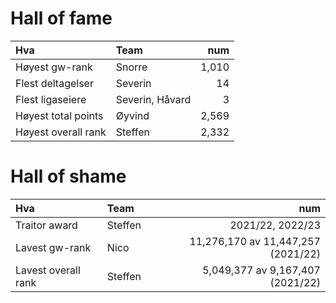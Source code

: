 # Hall of fame

| Hva                 | Team             | num   |
| :------------------ | :--------        | ----: |
| Høyest gw-rank      | Snorre 	         | 1,010 |
| Flest deltagelser   | Severin 	       | 14    |
| Flest ligaseiere    | Severin, Håvard  | 3     |
| Høyest total points | Øyvind  	       | 2,569 |
| Høyest overall rank | Steffen  	       | 2,332 |

# Hall of shame

| Hva                 | Team        | num                                |
| :------------------ | :--------   | ----:                              |
| Traitor award       | Steffen 	  | 2021/22, 2022/23                   |
| Lavest gw-rank      | Nico        | 11,276,170 av 11,447,257 (2021/22) |
| Lavest overall rank | Steffen     | 5,049,377 av 9,167,407 (2021/22)   | 

